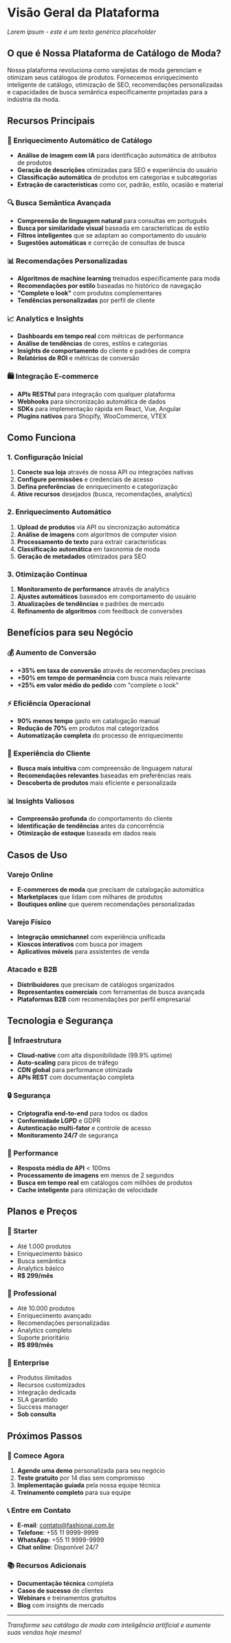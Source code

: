 # Visão Geral da Plataforma

*Lorem ipsum - este é um texto genérico placeholder*

## O que é Nossa Plataforma de Catálogo de Moda?

Nossa plataforma revoluciona como varejistas de moda gerenciam e otimizam seus catálogos de produtos. Fornecemos enriquecimento inteligente de catálogo, otimização de SEO, recomendações personalizadas e capacidades de busca semântica especificamente projetadas para a indústria da moda.

## Recursos Principais

### 🤖 Enriquecimento Automático de Catálogo
- **Análise de imagem com IA** para identificação automática de atributos de produtos
- **Geração de descrições** otimizadas para SEO e experiência do usuário
- **Classificação automática** de produtos em categorias e subcategorias
- **Extração de características** como cor, padrão, estilo, ocasião e material

### 🔍 Busca Semântica Avançada
- **Compreensão de linguagem natural** para consultas em português
- **Busca por similaridade visual** baseada em características de estilo
- **Filtros inteligentes** que se adaptam ao comportamento do usuário
- **Sugestões automáticas** e correção de consultas de busca

### 📊 Recomendações Personalizadas
- **Algoritmos de machine learning** treinados especificamente para moda
- **Recomendações por estilo** baseadas no histórico de navegação
- **"Complete o look"** com produtos complementares
- **Tendências personalizadas** por perfil de cliente

### 📈 Analytics e Insights
- **Dashboards em tempo real** com métricas de performance
- **Análise de tendências** de cores, estilos e categorias
- **Insights de comportamento** do cliente e padrões de compra
- **Relatórios de ROI** e métricas de conversão

### 🛍️ Integração E-commerce
- **APIs RESTful** para integração com qualquer plataforma
- **Webhooks** para sincronização automática de dados
- **SDKs** para implementação rápida em React, Vue, Angular
- **Plugins nativos** para Shopify, WooCommerce, VTEX

## Como Funciona

### 1. Configuração Inicial
1. **Conecte sua loja** através de nossa API ou integrações nativas
2. **Configure permissões** e credenciais de acesso
3. **Defina preferências** de enriquecimento e categorização
4. **Ative recursos** desejados (busca, recomendações, analytics)

### 2. Enriquecimento Automático
1. **Upload de produtos** via API ou sincronização automática
2. **Análise de imagens** com algoritmos de computer vision
3. **Processamento de texto** para extrair características
4. **Classificação automática** em taxonomia de moda
5. **Geração de metadados** otimizados para SEO

### 3. Otimização Contínua
1. **Monitoramento de performance** através de analytics
2. **Ajustes automáticos** baseados em comportamento do usuário
3. **Atualizações de tendências** e padrões de mercado
4. **Refinamento de algoritmos** com feedback de conversões

## Benefícios para seu Negócio

### 💰 Aumento de Conversão
- **+35% em taxa de conversão** através de recomendações precisas
- **+50% em tempo de permanência** com busca mais relevante
- **+25% em valor médio do pedido** com "complete o look"

### ⚡ Eficiência Operacional
- **90% menos tempo** gasto em catalogação manual
- **Redução de 70%** em produtos mal categorizados
- **Automatização completa** do processo de enriquecimento

### 🎯 Experiência do Cliente
- **Busca mais intuitiva** com compreensão de linguagem natural
- **Recomendações relevantes** baseadas em preferências reais
- **Descoberta de produtos** mais eficiente e personalizada

### 📊 Insights Valiosos
- **Compreensão profunda** do comportamento do cliente
- **Identificação de tendências** antes da concorrência
- **Otimização de estoque** baseada em dados reais

## Casos de Uso

### Varejo Online
- **E-commerces de moda** que precisam de catalogação automática
- **Marketplaces** que lidam com milhares de produtos
- **Boutiques online** que querem recomendações personalizadas

### Varejo Físico
- **Integração omnichannel** com experiência unificada
- **Kioscos interativos** com busca por imagem
- **Aplicativos móveis** para assistentes de venda

### Atacado e B2B
- **Distribuidores** que precisam de catálogos organizados
- **Representantes comerciais** com ferramentas de busca avançada
- **Plataformas B2B** com recomendações por perfil empresarial

## Tecnologia e Segurança

### 🔧 Infraestrutura
- **Cloud-native** com alta disponibilidade (99.9% uptime)
- **Auto-scaling** para picos de tráfego
- **CDN global** para performance otimizada
- **APIs REST** com documentação completa

### 🔒 Segurança
- **Criptografia end-to-end** para todos os dados
- **Conformidade LGPD** e GDPR
- **Autenticação multi-fator** e controle de acesso
- **Monitoramento 24/7** de segurança

### 🚀 Performance
- **Resposta média de API** < 100ms
- **Processamento de imagens** em menos de 2 segundos
- **Busca em tempo real** em catálogos com milhões de produtos
- **Cache inteligente** para otimização de velocidade

## Planos e Preços

### 🌟 Starter
- Até 1.000 produtos
- Enriquecimento básico
- Busca semântica
- Analytics básico
- **R$ 299/mês**

### 🚀 Professional
- Até 10.000 produtos
- Enriquecimento avançado
- Recomendações personalizadas
- Analytics completo
- Suporte prioritário
- **R$ 899/mês**

### 🏢 Enterprise
- Produtos ilimitados
- Recursos customizados
- Integração dedicada
- SLA garantido
- Success manager
- **Sob consulta**

## Próximos Passos

### 🎯 Comece Agora
1. **Agende uma demo** personalizada para seu negócio
2. **Teste gratuito** por 14 dias sem compromisso
3. **Implementação guiada** pela nossa equipe técnica
4. **Treinamento completo** para sua equipe

### 📞 Entre em Contato
- **E-mail**: contato@fashionai.com.br
- **Telefone**: +55 11 9999-9999
- **WhatsApp**: +55 11 9999-9999
- **Chat online**: Disponível 24/7

### 📚 Recursos Adicionais
- **Documentação técnica** completa
- **Casos de sucesso** de clientes
- **Webinars** e treinamentos gratuitos
- **Blog** com insights de mercado

---

*Transforme seu catálogo de moda com inteligência artificial e aumente suas vendas hoje mesmo!*